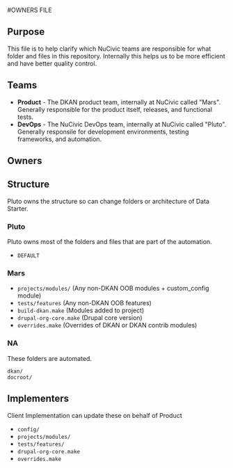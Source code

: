 #OWNERS FILE

Purpose
--------
This file is to help clarify which NuCivic teams are responsible for what folder and files in this repository. Internally this helps us to be more efficient and have better quality control.

Teams
------

* **Product** - The DKAN product team, internally at NuCivic called "Mars". Generally responsible for the product itself, releases, and functional tests.
* **DevOps** - The NuCivic DevOps team, internally at NuCivic  called "Pluto". Generally responsile for development environments, testing frameworks, and automation.


Owners
------

## Structure
Pluto owns the structure so can change folders or architecture of Data Starter.

### Pluto
Pluto owns most of the folders and files that are part of the automation.

- `DEFAULT`

### Mars 

- `projects/modules/` (Any non-DKAN OOB modules + custom_config module)
- `tests/features` (Any non-DKAN OOB features)
- `build-dkan.make` (Modules added to project)
- `drupal-org-core.make` (Drupal core version)
- `overrides.make` (Overrides of DKAN or DKAN contrib modules)

### NA
These folders are automated.
```
dkan/
docroot/
```

Implementers
------
Client Implementation can update these on behalf of Product

- `config/`
- `projects/modules/`
- `tests/features/`
- `drupal-org-core.make`
- `overrides.make`
